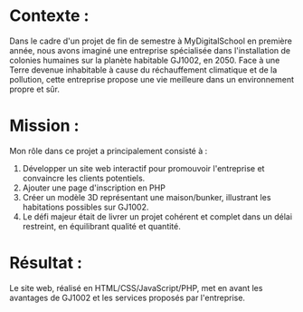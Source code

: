 # Contexte :

Dans le cadre d'un projet de fin de semestre à MyDigitalSchool en première année, nous avons imaginé
une entreprise spécialisée dans l'installation de colonies humaines sur la planète habitable GJ1002,
en 2050. Face à une Terre devenue inhabitable à cause du réchauffement climatique et de la
pollution, cette entreprise propose une vie meilleure dans un environnement propre et sûr.

# Mission :

Mon rôle dans ce projet a principalement consisté à :
1. Développer un site web interactif pour promouvoir l'entreprise et convaincre les clients potentiels.
2. Ajouter une page d'inscription en PHP
3. Créer un modèle 3D représentant une maison/bunker, illustrant les habitations possibles sur GJ1002.
4. Le défi majeur était de livrer un projet cohérent et complet dans un délai restreint, en équilibrant qualité et quantité.

# Résultat :

Le site web, réalisé en HTML/CSS/JavaScript/PHP, met en avant les avantages de GJ1002 et les services proposés par l'entreprise.
